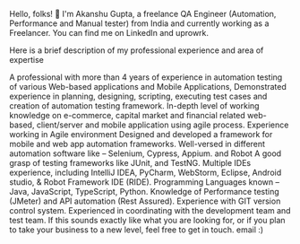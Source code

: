 Hello, folks! 👋
I'm Akanshu Gupta, a freelance QA Engineer (Automation, Performance and Manual tester) from India and currently working as a Freelancer. You can find me on LinkedIn and uprowrk.

Here is a brief description of my professional experience and area of expertise

A professional with more than 4 years of experience in automation testing of various Web-based applications and Mobile Applications,
Demonstrated experience in planning, designing, scripting, executing test cases and creation of automation testing framework.
In-depth level of working knowledge on e-commerce, capital market and financial related web-based, client/server and mobile application using agile process.
Experience working in Agile environment
Designed and developed a framework for mobile and web app automation frameworks.
Well-versed in different automation software like – Selenium, Cypress, Appium. and Robot 
A good grasp of testing frameworks like JUnit, and TestNG.
Multiple IDEs experience, including IntelliJ IDEA, PyCharm, WebStorm, Eclipse, Android studio, & Robot Framework IDE (RIDE).
Programming Languages known – Java, JavaScript, TypeScript, Python.
Knowledge of Performance testing (JMeter) and API automation (Rest Assured).
Experience with GIT version control system.
Experienced in coordinating with the development team and test team.
If this sounds exactly like what you are looking for, or if you plan to take your business to a new level, feel free to get in touch. email :)
